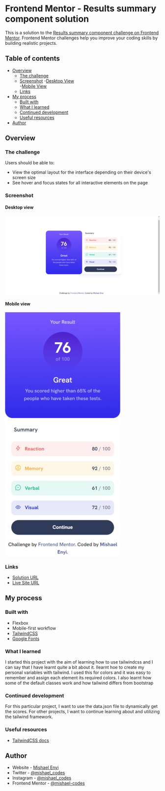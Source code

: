 # Frontend Mentor - Results summary component solution

This is a solution to the [Results summary component challenge on Frontend Mentor](https://www.frontendmentor.io/challenges/results-summary-component-CE_K6s0maV). Frontend Mentor challenges help you improve your coding skills by building realistic projects. 

## Table of contents

- [Overview](#overview)
  - [The challenge](#the-challenge)
  - [Screenshot](#screenshot)
    -[Desktop View](#desktop-view)  
    -[Mobile View](#mobile-view)  
  - [Links](#links)
- [My process](#my-process)
  - [Built with](#built-with)
  - [What I learned](#what-i-learned)
  - [Continued development](#continued-development)
  - [Useful resources](#useful-resources)
- [Author](#author)


## Overview

### The challenge

Users should be able to:

- View the optimal layout for the interface depending on their device's screen size
- See hover and focus states for all interactive elements on the page

### Screenshot

#### Desktop view
![](/assets/images/desktop_view.png)

#### Mobile view
![](/assets/images/mobile_view.png)

### Links

- [Solution URL](https://github.com/mishael-codes/results-summary-component-main)
- [Live Site URL](https://mishael-codes.github.io/results-summary-component-main/)

## My process

### Built with

- Flexbox
- Mobile-first workflow
- [TailwindCSS](https://tailwindcss.com/)
- [Google Fonts](https://fonts.google.com/)

### What I learned

I started this project with the aim of learning how to use tailwindcss and I can say that I have learnt quite a  bit about it. Ilearnt hoe to create my personal variables with tailwind. I used this for colors and it was easy to remember and assign each element its required colors. I also learnt how some of the default classes work and how tailwind differs from bootstrap

### Continued development

For this particular project, I want to use the data.json file to dynamically get the scores.
For other projects, I want to continue learning about and utilizing the tailwind framework.

### Useful resources

- [TailwindCSS docs](https://tailwindcss.com/docs)

## Author

- Website - [Mishael Enyi](https://mishaelenyi.netlify.app)
- Twitter - [@mishael_codes](https://www.twitter.com/mishael_codes)
- Instagram - [@mishael_codes](https://www.instagram.com/mishael_codes)
- Frontend Mentor - [@mishael-codes](https://www.frontendmentor.io/profile/mishael-codes)
